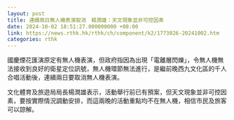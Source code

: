 ```yaml
---
layout: post
title: 連續兩日無人機表演取消　楊潤雄：天文現象並非可控因素
date: 2024-10-02 18:51:27.000000000 +08:00
link: https://news.rthk.hk/rthk/ch/component/k2/1773026-20241002.htm
categories: rthk
---
```


國慶煙花匯演原定有無人機表演，但政府指因為出現「電離層閃爍」，令無人機無法接收到良好的衛星定位訊號，無人機環節無法進行，是繼前晚西九文化區的千人合唱活動後，連續兩日要取消無人機表演。

文化體育及旅遊局局長楊潤雄表示，活動舉行前已有預案，但天文現象並非可控因素，要按實際情況調動安排，而這兩晚的活動重點均不在無人機，相信市民及旅客可以諒解。
